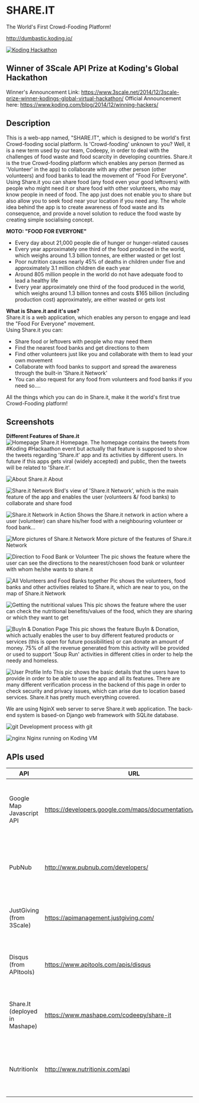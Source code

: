 # SHARE.IT

The World's First Crowd-Fooding Platform!

http://dumbastic.koding.io/

[![Koding Hackathon](https://raw.githubusercontent.com/Codeepy/hackathon.submit/master/images/badge.png "Koding Hackathon")](https://koding.com/Hackathon)

## Winner of 3Scale API Prize at Koding's Global Hackathon
Winner's Announcement Link: https://www.3scale.net/2014/12/3scale-prize-winner-kodings-global-virtual-hackathon/ 
Official Announcement here: https://www.koding.com/blog/2014/12/winning-hackers/ 

## Description
This is a web-app named, "SHARE.IT", which is designed to be world's first Crowd-fooding social platform. Is 'Crowd-fooding' unknown to you? Well, it is a new term used by our team, Codeepy, in order to deal with the challenges of food waste and food scarcity in developing countries.
Share.it is the true Crowd-fooding platform which enables any person (termed as 'Volunteer' in the app) to collaborate with any other person (other volunteers) and food banks to lead the movement of "Food For Everyone".
Using Share.it you can share food (any food even your good leftovers) with people who might need it or share food with other volunteers, who may know people in need of food. The app just does not enable you to share but also allow you to seek food near your location if you need any.
The whole idea behind the app is to create awareness of food waste and its consequence, and provide a novel solution to reduce the food waste by creating simple socialising concept.

**MOTO: "FOOD FOR EVERYONE"**
* Every day about 21,000 people die of hunger or hunger-related causes
* Every year approximately one third of the food produced in the world, which weighs around 1.3 billion tonnes, are either wasted or get lost
* Poor nutrition causes nearly 45% of deaths in children under five and approximately 3.1 million children die each year
* Around 805 million people in the world do not have adequate food to lead a healthy life
* Every year approximately one third of the food produced in the world, which weighs around 1.3 billion tonnes and costs $165 billion (including production cost) approximately, are either wasted or gets lost

**What is Share.it and it's use?**
<br>
Share.it is a web application, which enables any person to engage and lead the "Food For Everyone" movement. <br>Using Share.it you can:
* Share food or leftovers with people who may need them
* Find the nearest food banks and get directions to them
* Find other volunteers just like you and collaborate with them to lead your own movement
* Collaborate with food banks to support and spread the awareness through the built-in 'Share.it Network'
* You can also request for any food from volunteers and food banks if you need so....

All the things which you can do in Share.it, make it the world's first true Crowd-Fooding platform!

## Screenshots
**Different Features of Share.it**
<br>
![Homepage](http://i.imgur.com/jruVXP5.png "Homepage")
Share.it Homepage. The homepage contains the tweets from #Koding #Hackaathon event but actually that feature is supposed to show the tweets regarding 'Share.it' app and its activities by different users. In future if this apps gets viral (widely accepted) and public, then the tweets will be related to 'Share.it'.

![About](http://i.imgur.com/TuDynUo.png "About")
Share.it About

![Share.it Network](http://i.imgur.com/2YRn5Am.png "Share.it Network")
Bird's view of 'Share.it Network', which is the main feature of the app and enables the user (volunteers &/ food banks) to collaborate and share food

![Share.it Network in Action](http://i.imgur.com/cIgIjnH.png "Share.it Network in Action")
Shows the Share.it network in action where a user (volunteer) can share his/her food with a neighbouring volunteer or food bank...

![More pictures of Share.it Network](http://i.imgur.com/Xffo0Ax.png "More pictures of Share.it Network")
More picture of the features of Share.it Network

![Direction to Food Bank or Volunteer](http://i.imgur.com/iQZWGLh.png "Direction to Food Bank or Volunteer")
The pic shows the feature where the user can see the directions to the nearest/chosen food bank or volunteer with whom he/she wants to share.it

![All Volunteers and Food Banks together](http://i.imgur.com/BRtEOZ8.png "All Volunteers and Food Banks together")
Pic shows the volunteers, food banks and other activities related to Share.it, which are near to you, on the map of Share.it Network

![Getting the nutritional values](http://i.imgur.com/cukxaLG.png "Getting the nutritional values")
This pic shows the feature where the user can check the nutritional benefits/values of the food, which they are sharing or which they want to get

![BuyIn & Donation Page](http://i.imgur.com/xW1UwLL.png "BuyIn & Donation Page")
This pic shows the feature BuyIn & Donation, which actually enables the user to buy different featured products or services (this is open for future possibilities) or can donate an amount of money.
75% of all the revenue generated from this activity will be provided or used to support 'Soup Run' activities in different cities in order to help the needy and homeless.

![User Profile Info](http://i.imgur.com/K3SJcrM.png "User Profile Info")
This pic shows the basic details that the users have to provide in order to be able to use the app and all its features. There are many different verification process in the backend of this page in order to check security and privacy issues, which can arise due to location based services.
Share.it has pretty much everything covered.

We are using NginX web server to serve Share.it web application. The back-end system is based-on Django web framework with SQLite database.

![git](http://i.imgur.com/vdSYlz5.png "git")
Development process with git


![nginx](http://i.imgur.com/YgT10Q1.png "nginx")
Nginx running on Koding VM


## APIs used

API | URL | Description
--- | --- | ---
Google Map Javascript API | https://developers.google.com/maps/documentation/javascript/ | We use this API to display Food Banks, Volunteers, and Food Broadcast's locations
PubNub | http://www.pubnub.com/developers/ | We use this API to provide real-time chat and food broadcast
JustGiving <br>(from 3Scale) | https://apimanagement.justgiving.com/ | We use this API to provide donation payment service
Disqus <br>(from APItools) | https://www.apitools.com/apis/disqus | We use this API to facilitate commenting in Contact page
Share.It <br>(deployed in Mashape) | https://www.mashape.com/codeepy/share-it | We developed this API to serve and retrieve the Volunteers' locations
NutritionIx | http://www.nutritionix.com/api | We used this API to provide nutritional information for shared foods
